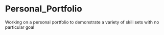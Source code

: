 # Personal_Portfolio
Working on a personal portfolio to demonstrate a variety of skill sets with no particular goal
